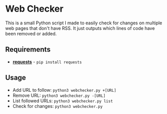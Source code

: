 # Web Checker

This is a small Python script I made to easily check for changes on multiple web pages that don't have RSS. It just outputs which lines of code have been removed or added.

## Requirements

* **[requests](https://pypi.org/project/requests/)** - `pip install requests`

## Usage

* Add URL to follow: `python3 webchecker.py +[URL]`
* Remove URL: `python3 webchecker.py -[URL]`
* List followed URLs: `python3 webchecker.py list`
* Check for changes: `python3 webchecker.py`
